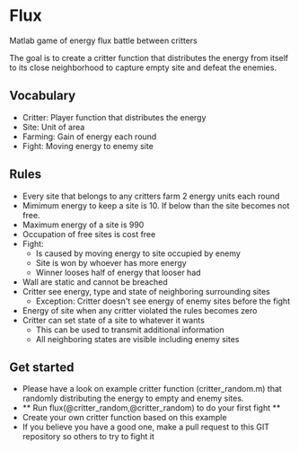 # Flux
Matlab game of energy flux battle between critters

The goal is to create a critter function that distributes the energy from itself to its close neighborhood to capture empty site and defeat the enemies.

## Vocabulary
   - Critter: 	Player function that distributes the energy
   - Site:		Unit of area
   - Farming: 	Gain of energy each round
   - Fight:		Moving energy to enemy site

## Rules
   - Every site that belongs to any critters farm 2 energy units each round
   - Mimimum energy to keep a site is 10. If below than the site becomes not free.
   - Maximum energy of a site is 990
   - Occupation of free sites is cost free
   - Fight:
       - Is caused by moving energy to site occupied by enemy
	   - Site is won by whoever has more energy
	   - Winner looses half of energy that looser had
   - Wall are static and cannot be breached
   - Critter see energy, type and state of neighboring surrounding sites
       - Exception: Critter doesn't see energy of enemy sites before the fight
   - Energy of site when any critter violated the rules becomes zero
   - Critter can set state of a site to whatever it wants
       - This can be used to transmit additional information
       - All neighboring states are visible including enemy sites

## Get started
   - Please have a look on example critter function (critter_random.m) that randomly distributing the energy to empty and enemy sites.
   - ** Run flux(@critter_random,@critter_random) to do your first fight **
   - Create your own critter function based on this example
   - If you believe you have a good one, make a pull request to this GIT repository so others to try to fight it